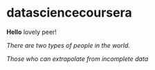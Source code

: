 # datasciencecoursera

**Hello** lovely peer!

*There are two types of people in the world.*

*Those who can extrapolate from incomplete data*
